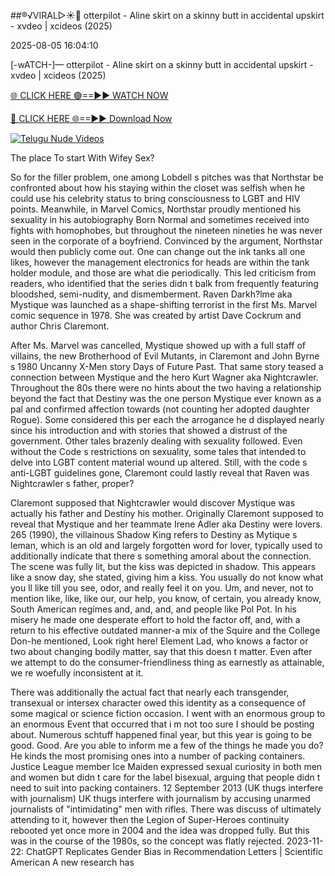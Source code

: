 ##®️√VIRAL▷☀️👄    otterpilot - Aline skirt on a skinny butt in accidental upskirt - xvdeo &#124; xcideos (2025)

2025-08-05 16:04:10



[-wATCH-]—    otterpilot - Aline skirt on a skinny butt in accidental upskirt - xvdeo &#124; xcideos (2025)

[🌐 CLICK HERE 🟢==►► WATCH NOW](https://www.youtucams.com/tracking/githubcom)

[🔴 CLICK HERE 🌐==►► Download Now](https://www.youtucams.com/tracking/githubcom)

[![Telugu Nude Videos](https://i.imgur.com/dJHk4Zq.gif)](https://www.youtucams.com/tracking/githubcom)



The place To start With Wifey Sex?

So for the filler problem, one among Lobdell s pitches was that Northstar be confronted about how his staying within the closet was selfish when he could use his celebrity status to bring consciousness to LGBT and HIV points. Meanwhile, in Marvel Comics, Northstar proudly mentioned his sexuality in his autobiography Born Normal and sometimes received into fights with homophobes, but throughout the nineteen nineties he was never seen in the corporate of a boyfriend. Convinced by the argument, Northstar would then publicly come out. One can change out the ink tanks all one likes, however the management electronics for heads are within the tank holder module, and those are what die periodically. This led criticism from readers, who identified that the series didn t balk from frequently featuring bloodshed, semi-nudity, and dismemberment. Raven Darkh?lme aka Mystique was launched as a shape-shifting terrorist in the first Ms. Marvel comic sequence in 1978. She was created by artist Dave Cockrum and author Chris Claremont.

After Ms. Marvel was cancelled, Mystique showed up with a full staff of villains, the new Brotherhood of Evil Mutants, in Claremont and John Byrne s 1980 Uncanny X-Men story  Days of Future Past.  That same story teased a connection between Mystique and the hero Kurt Wagner aka Nightcrawler. Throughout the 80s there were no hints about the two having a relationship beyond the fact that Destiny was the one person Mystique ever known as a pal and confirmed affection towards (not counting her adopted daughter Rogue). Some considered this per each the arrogance he d displayed nearly since his introduction and with stories that showed a distrust of the government. Other tales brazenly dealing with sexuality followed. Even without the Code s restrictions on sexuality, some tales that intended to delve into LGBT content material wound up altered. Still, with the code s anti-LGBT guidelines gone, Claremont could lastly reveal that Raven was Nightcrawler s father, proper?

Claremont supposed that Nightcrawler would discover Mystique was actually his father and Destiny his mother. Originally Claremont supposed to reveal that Mystique and her teammate Irene Adler aka Destiny were lovers. 265 (1990), the villainous Shadow King refers to Destiny as Mytique s  leman,  which is an old and largely forgotten word for  lover,  typically used to additionally indicate that there s something amoral about the connection. The scene was fully lit, but the kiss was depicted in shadow.  This appears like a snow day,  she stated, giving him a kiss. You usually do not know what you ll like till you see, odor, and really feel it on you. Um, and never, not to mention like, like, like our, our help, you know, of certain, you already know, South American regimes and, and, and, and people like Pol Pot. In his misery he made one desperate effort to hold the factor off, and, with a return to his effective outdated manner-a mix of the Squire and the College Don-he mentioned,  Look right here! Element Lad, who knows a factor or two about changing bodily matter, say that this doesn t matter. Even after we attempt to do the consumer-friendliness thing as earnestly as attainable, we re woefully inconsistent at it.

There was additionally the actual fact that nearly each transgender, transexual or intersex character owed this identity as a consequence of some magical or science fiction occasion. I went with an enormous group to an enormous Event that occurred that i m not too sure I should be posting about. Numerous schtuff happened final year, but this year is going to be good. Good. Are you able to inform me a few of the things he made you do? He kinds the most promising ones into a number of packing containers. Justice League member Ice Maiden expressed sexual curiosity in both men and women but didn t care for the label  bisexual,  arguing that people didn t need to suit into packing containers. 12 September 2013 (UK thugs interfere with journalism) UK thugs interfere with journalism by accusing unarmed journalists of "intimidating" men with rifles. There was discuss of ultimately attending to it, however then the Legion of Super-Heroes continuity rebooted yet once more in 2004 and the idea was dropped fully. But this was in the course of the 1980s, so the concept was flatly rejected. 2023-11-22:  ChatGPT Replicates Gender Bias in Recommendation Letters | Scientific American  A new research has 